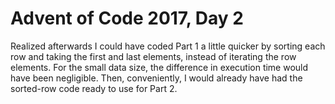 # Advent of Code 2017, Day 2

Realized afterwards I could have coded Part 1 a little quicker by sorting each row and taking the first and last elements, instead of iterating the row elements.  For the small data size, the difference in execution time would have been negligible.  Then, conveniently, I would already have had the sorted-row code ready to use for Part 2.

